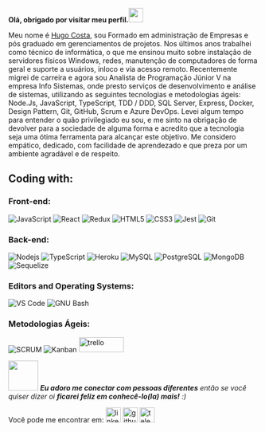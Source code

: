 **Olá, obrigado por visitar meu perfil.<img src="https://github.com/TheDudeThatCode/TheDudeThatCode/blob/master/Assets/Hi.gif" width="29px">**

Meu nome é [Hugo Costa](https://www.linkedin.com/in/hugo-leonardo-costa/), sou Formado em administração de Empresas e pós graduado em gerenciamentos de projetos.
Nos últimos anos trabalhei como técnico de informática, o que me ensinou muito sobre instalação de servidores físicos Windows, redes, manutenção de computadores de forma geral e suporte a usuários, inloco e via acesso remoto.
Recentemente migrei de carreira e agora sou Analista de Programação Júnior V na empresa Info Sistemas, onde presto serviços de desenvolvimento e análise de sistemas, utilizando as seguintes tecnologias e metodologias ágeis: Node.Js, JavaScript, TypeScript, TDD / DDD, SQL Server, Express, Docker, Design Pattern, Git, GitHub, Scrum e Azure DevOps.
Levei algum tempo para entender o quão privilegiado eu sou, e me sinto na obrigação de devolver para a sociedade de alguma forma e acredito que a tecnologia seja uma ótima ferramenta para alcançar este objetivo.
Me considero empático, dedicado, com facilidade de aprendezado e que preza por um ambiente agradável e de respeito.



## Coding with:

### Front-end:
![JavaScript](https://img.shields.io/badge/-JavaScript-%23F7DF1C?style=flat-square&logo=javascript&logoColor=000000&labelColor=%23F7DF1C&color=%23FFCE5A)
![React](https://img.shields.io/badge/-React-7159c1?style=flat-square&logo=react&logoColor=ffffff)
![Redux](https://img.shields.io/badge/-Redux-61DAFB?style=flat-square&logo=redux&logoColor=6a4daf)
![HTML5](https://img.shields.io/badge/-HTML5-%23E44D27?style=flat-square&logo=html5&logoColor=ffffff)
![CSS3](https://img.shields.io/badge/-CSS3-%231572B6?style=flat-square&logo=css3)
![Jest](https://img.shields.io/badge/-Jest-%23F7DF1C?style=flat-square&logo=jest&logoColor=000000&labelColor=%23F7DF1C&color=%23FFCE5A)
![Git](https://img.shields.io/badge/-Git-%23F05032?style=flat-square&logo=git&logoColor=%23ffffff)

### Back-end:
![Nodejs](https://img.shields.io/badge/-Nodejs-black?style=flat-square&logo=Node.js&logoColor=00d632)
![TypeScript](https://img.shields.io/badge/-TypeScript-black?style=flat-square&logo=typescript.js&logoColor=00d632)
![Heroku](https://img.shields.io/badge/-Heroku-430098?style=flat-square&logo=heroku&logoColor=ffffff)
![MySQL](https://img.shields.io/badge/-MySQL-333333?style=flat&logo=mysql)
![PostgreSQL](https://img.shields.io/badge/-PostgreSQL-black?style=flat-square&logo=postgreSQL.js&logoColor=00d632)
![MongoDB](https://img.shields.io/badge/-MongoDB-333333?style=flat&logo=mongodb)
![Sequelize](https://img.shields.io/badge/-Sequelize-black?style=flat-square&logo=Sequelize.js&logoColor=00d632)

### Editors and Operating Systems:
![VS Code](http://img.shields.io/badge/-VS%20Code-007ACC?style=flat-square&logo=visual-studio-code&logoColor=ffffff)
![GNU Bash](http://img.shields.io/badge/-GNU%20Bash-000000?style=flat-square&logo=gnu-bash&logoColor=ffffff)

### Metodologias Ágeis:
![SCRUM](http://img.shields.io/badge/-Scrum-007ACC?style=flat-square&logo=scrum&logoColor=ffffff)
![Kanban](https://img.shields.io/badge/-Kanban-%23F05032?style=flat-square&logo=kanban&logoColor=%23ffffff)
<img src="https://img2.gratispng.com/20180804/aac/kisspng-logo-trello-image-computer-icons-font-resources-doris-barber-consulting-5b6551aa7c28e2.9135007515333666985086.jpg" alt="trello" width="90" height="30"/>


<img src="https://media.giphy.com/media/LnQjpWaON8nhr21vNW/giphy.gif" width="60"> <em><b>Eu adoro me conectar com pessoas diferentes</b> então se você quiser dizer oi <b>ficarei feliz em conhecê-lo(la) mais!</b> :)</em>


Você pode me encontrar em:
[<img src='https://cdn.jsdelivr.net/npm/simple-icons@3.0.1/icons/linkedin.svg' alt='linkedin' height='30'>](https://www.linkedin.com/in/hugo-leonardo-costa/)  [<img src='https://cdn.jsdelivr.net/npm/simple-icons@3.0.1/icons/github.svg' alt='github' height='30'>](https://github.com/hleoc)  [<img src='https://cdn.jsdelivr.net/npm/simple-icons@3.0.1/icons/telegram.svg' alt='telegram' height='30'>](https://t.me/Hugo_Leo)
